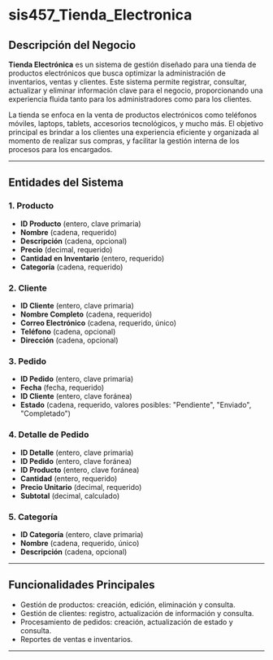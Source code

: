 # sis457_Tienda_Electronica

## Descripción del Negocio
**Tienda Electrónica** es un sistema de gestión diseñado para una tienda de productos electrónicos que busca optimizar la administración de inventarios, ventas y clientes. Este sistema permite registrar, consultar, actualizar y eliminar información clave para el negocio, proporcionando una experiencia fluida tanto para los administradores como para los clientes.

La tienda se enfoca en la venta de productos electrónicos como teléfonos móviles, laptops, tablets, accesorios tecnológicos, y mucho más. El objetivo principal es brindar a los clientes una experiencia eficiente y organizada al momento de realizar sus compras, y facilitar la gestión interna de los procesos para los encargados.

---

## Entidades del Sistema

### 1. **Producto**
- **ID Producto** (entero, clave primaria)
- **Nombre** (cadena, requerido)
- **Descripción** (cadena, opcional)
- **Precio** (decimal, requerido)
- **Cantidad en Inventario** (entero, requerido)
- **Categoría** (cadena, requerido)

### 2. **Cliente**
- **ID Cliente** (entero, clave primaria)
- **Nombre Completo** (cadena, requerido)
- **Correo Electrónico** (cadena, requerido, único)
- **Teléfono** (cadena, opcional)
- **Dirección** (cadena, opcional)

### 3. **Pedido**
- **ID Pedido** (entero, clave primaria)
- **Fecha** (fecha, requerido)
- **ID Cliente** (entero, clave foránea)
- **Estado** (cadena, requerido, valores posibles: "Pendiente", "Enviado", "Completado")

### 4. **Detalle de Pedido**
- **ID Detalle** (entero, clave primaria)
- **ID Pedido** (entero, clave foránea)
- **ID Producto** (entero, clave foránea)
- **Cantidad** (entero, requerido)
- **Precio Unitario** (decimal, requerido)
- **Subtotal** (decimal, calculado)

### 5. **Categoría**
- **ID Categoría** (entero, clave primaria)
- **Nombre** (cadena, requerido, único)
- **Descripción** (cadena, opcional)

---

## Funcionalidades Principales
- Gestión de productos: creación, edición, eliminación y consulta.
- Gestión de clientes: registro, actualización de información y consulta.
- Procesamiento de pedidos: creación, actualización de estado y consulta.
- Reportes de ventas e inventarios.

---
